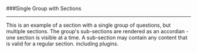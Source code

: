 ###Single Group with Sections

---

This is an example of a section with a single group of questions, but multiple sections.
The group's sub-sections are rendered as an accordian - one section is visible at a time.
A sub-section may contain any content that is valid for a regular section. including plugins.

